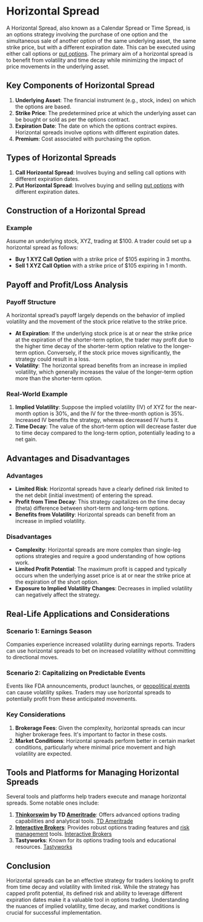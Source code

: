 # Horizontal Spread

A Horizontal Spread, also known as a Calendar Spread or Time Spread, is an options strategy involving the purchase of one option and the simultaneous sale of another option of the same underlying asset, the same strike price, but with a different expiration date. This can be executed using either call options or [put options](../p/put_options.md). The primary aim of a horizontal spread is to benefit from volatility and time decay while minimizing the impact of price movements in the underlying asset.

## Key Components of Horizontal Spread

1. **Underlying Asset**: The financial instrument (e.g., stock, index) on which the options are based.
2. **Strike Price**: The predetermined price at which the underlying asset can be bought or sold as per the options contract.
3. **Expiration Date**: The date on which the options contract expires. Horizontal spreads involve options with different expiration dates.
4. **Premium**: Cost associated with purchasing the option.

## Types of Horizontal Spreads

1. **Call Horizontal Spread**: Involves buying and selling call options with different expiration dates.
2. **Put Horizontal Spread**: Involves buying and selling [put options](../p/put_options.md) with different expiration dates.

## Construction of a Horizontal Spread

### Example

Assume an underlying stock, XYZ, trading at $100. A trader could set up a horizontal spread as follows:

- **Buy 1 XYZ Call Option** with a strike price of $105 expiring in 3 months.
- **Sell 1 XYZ Call Option** with a strike price of $105 expiring in 1 month.

## Payoff and Profit/Loss Analysis

### Payoff Structure

A horizontal spread’s payoff largely depends on the behavior of implied volatility and the movement of the stock price relative to the strike price.

- **At Expiration**: If the underlying stock price is at or near the strike price at the expiration of the shorter-term option, the trader may profit due to the higher time decay of the shorter-term option relative to the longer-term option. Conversely, if the stock price moves significantly, the strategy could result in a loss.
- **Volatility**: The horizontal spread benefits from an increase in implied volatility, which generally increases the value of the longer-term option more than the shorter-term option.

### Real-World Example

1. **Implied Volatility**: Suppose the implied volatility (IV) of XYZ for the near-month option is 30%, and the IV for the three-month option is 35%. Increased IV benefits the strategy, whereas decreased IV hurts it.
2. **Time Decay**: The value of the short-term option will decrease faster due to time decay compared to the long-term option, potentially leading to a net gain.

## Advantages and Disadvantages

### Advantages

- **Limited Risk**: Horizontal spreads have a clearly defined risk limited to the net debit (initial investment) of entering the spread.
- **Profit from Time Decay**: This strategy capitalizes on the time decay (theta) difference between short-term and long-term options.
- **Benefits from Volatility**: Horizontal spreads can benefit from an increase in implied volatility.

### Disadvantages

- **Complexity**: Horizontal spreads are more complex than single-leg options strategies and require a good understanding of how options work.
- **Limited Profit Potential**: The maximum profit is capped and typically occurs when the underlying asset price is at or near the strike price at the expiration of the short option.
- **Exposure to Implied Volatility Changes**: Decreases in implied volatility can negatively affect the strategy.

## Real-Life Applications and Considerations

### Scenario 1: Earnings Season

Companies experience increased volatility during earnings reports. Traders can use horizontal spreads to bet on increased volatility without committing to directional moves.

### Scenario 2: Capitalizing on Predictable Events

Events like FDA announcements, product launches, or [geopolitical events](../g/geopolitical_events.md) can cause volatility spikes. Traders may use horizontal spreads to potentially profit from these anticipated movements.

### Key Considerations

1. **Brokerage Fees**: Given the complexity, horizontal spreads can incur higher brokerage fees. It's important to factor in these costs.
2. **Market Conditions**: Horizontal spreads perform better in certain market conditions, particularly where minimal price movement and high volatility are expected.

## Tools and Platforms for Managing Horizontal Spreads

Several tools and platforms help traders execute and manage horizontal spreads. Some notable ones include:

1. **[Thinkorswim](../t/thinkorswim.md) by TD [Ameritrade](../a/ameritrade.md)**: Offers advanced options trading capabilities and analytical tools. [TD Ameritrade](https://www.tdameritrade.com/tools-and-platforms/thinkorswim.page)
2. **[Interactive Brokers](../i/interactive_brokers.md)**: Provides robust options trading features and [risk management](../r/risk_management.md) tools. [Interactive Brokers](https://www.interactivebrokers.com)
3. **Tastyworks**: Known for its options trading tools and educational resources. [Tastyworks](https://www.tastyworks.com)

## Conclusion

Horizontal spreads can be an effective strategy for traders looking to profit from time decay and volatility with limited risk. While the strategy has capped profit potential, its defined risk and ability to leverage different expiration dates make it a valuable tool in options trading. Understanding the nuances of implied volatility, time decay, and market conditions is crucial for successful implementation.

